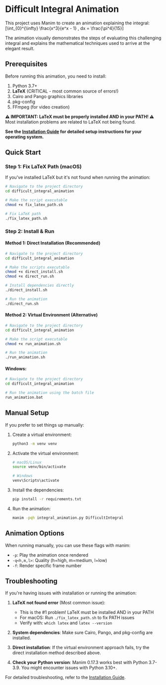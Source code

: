 # Difficult Integral Animation

This project uses Manim to create an animation explaining the integral:
\[\int\_{0}^{\infty} \frac{x^3}{e^x - 1} \, dx = \frac{\pi^4}{15}\]

The animation visually demonstrates the steps of evaluating this challenging integral and explains the mathematical techniques used to arrive at the elegant result.

## Prerequisites

Before running this animation, you need to install:

1. Python 3.7+
2. **LaTeX** (CRITICAL - most common source of errors!)
3. Cairo and Pango graphics libraries
4. pkg-config
5. FFmpeg (for video creation)

**⚠️ IMPORTANT: LaTeX must be properly installed AND in your PATH! ⚠️**  
Most installation problems are related to LaTeX not being found.

**See the [Installation Guide](INSTALL.md) for detailed setup instructions for your operating system.**

## Quick Start

### Step 1: Fix LaTeX Path (macOS)

If you've installed LaTeX but it's not found when running the animation:

```bash
# Navigate to the project directory
cd difficult_integral_animation

# Make the script executable
chmod +x fix_latex_path.sh

# Fix LaTeX path
./fix_latex_path.sh
```

### Step 2: Install & Run

#### Method 1: Direct Installation (Recommended)

```bash
# Navigate to the project directory
cd difficult_integral_animation

# Make the scripts executable
chmod +x direct_install.sh
chmod +x direct_run.sh

# Install dependencies directly
./direct_install.sh

# Run the animation
./direct_run.sh
```

#### Method 2: Virtual Environment (Alternative)

```bash
# Navigate to the project directory
cd difficult_integral_animation

# Make the script executable
chmod +x run_animation.sh

# Run the animation
./run_animation.sh
```

#### Windows:

```bash
# Navigate to the project directory
cd difficult_integral_animation

# Run the animation using the batch file
run_animation.bat
```

## Manual Setup

If you prefer to set things up manually:

1. Create a virtual environment:

   ```bash
   python3 -m venv venv
   ```

2. Activate the virtual environment:

   ```bash
   # macOS/Linux
   source venv/bin/activate

   # Windows
   venv\Scripts\activate
   ```

3. Install the dependencies:

   ```bash
   pip install -r requirements.txt
   ```

4. Run the animation:
   ```bash
   manim -pqh integral_animation.py DifficultIntegral
   ```

## Animation Options

When running manually, you can use these flags with manim:

- `-p`: Play the animation once rendered
- `-q<h,m,l>`: Quality (h=high, m=medium, l=low)
- `-f`: Render specific frame number

## Troubleshooting

If you're having issues with installation or running the animation:

1. **LaTeX not found error** (Most common issue):

   - This is the #1 problem! LaTeX must be installed AND in your PATH
   - For macOS: Run `./fix_latex_path.sh` to fix PATH issues
   - Verify with: `which latex` and `latex --version`

2. **System dependencies**: Make sure Cairo, Pango, and pkg-config are installed.

3. **Direct installation**: If the virtual environment approach fails, try the direct installation method described above.

4. **Check your Python version**: Manim 0.17.3 works best with Python 3.7-3.9. You might encounter issues with Python 3.10+.

For detailed troubleshooting, refer to the [Installation Guide](INSTALL.md).

